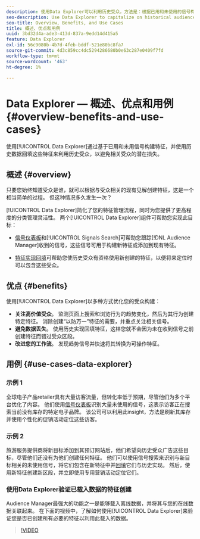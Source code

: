 ```yaml
---
description: 使用Data Explorer可以利用历史受众，方法是：根据已用和未使用的信号构建特征，然后使用历史数据回填这些特征，以避免相关受众的潜在损失。
seo-description: Use Data Explorer to capitalize on historical audiences by building traits based on used and unused signals, and backfilling them with historical data to avoid potential loss of relevant audiences.
seo-title: Overview, Benefits, and Use Cases
title: 概述、优点和用例
uuid: 3bd32d4a-ade3-413d-837a-9edd14d415a5
feature: Data Explorer
exl-id: 56c9080b-4b7d-4feb-bddf-521e80bc8fa7
source-git-commit: 4d3c859cc4dc5294286680b0e63c287e0409f7fd
workflow-type: tm+mt
source-wordcount: '463'
ht-degree: 1%

---
```


# Data Explorer — 概述、优点和用例 {#overview-benefits-and-use-cases}

使用[!UICONTROL Data Explorer]通过基于已用和未用信号构建特征，并使用历史数据回填这些特征来利用历史受众，以避免相关受众的潜在损失。

## 概述 {#overview}

只要您始终知道受众是谁，就可以根据与受众相关的现有见解创建特征，这是一个相当简单的过程。 但这种情况多久发生一次？

[!UICONTROL Data Explorer]简化了您的特征管理流程，同时为您提供了更高程度的分类管理灵活性。 两个[!UICONTROL Data Explorer]组件可帮助您实现此目标：

* [信号仪表板](../../features/data-explorer/data-explorer-signals-dashboard.md)和[!UICONTROL Signals Search]可帮助您跟踪[!DNL Audience Manager]收到的信号，这些信号可用于构建新特征或添加到现有特征。

* [特征实现回填](../../features/data-explorer/data-explorer-trait-backfill.md)可帮助您使历史受众有资格使用新创建的特征，以便将来定位时可以包含这些受众。

## 优点 {#benefits}

使用[!UICONTROL Data Explorer]以多种方式优化您的受众构建：

* **关注高价值受众**。 监测页面上搜索和浏览行为的趋势变化，然后为其行为创建特定特征。 消除创建“以防万一”特征的需要，并重点关注相关信号。
* **避免数据丢失**。 使用历史实现回填特征，这样您就不会因为未在收到信号之前创建特征而错过受众区段。
* **改进您的工作流**。 发现趋势信号并快速将其转换为可操作特征。

## 用例 {#use-cases-data-explorer}

### 示例 1

全球电子产品retailer具有大量访客流量，但转化率低于预期，尽管他们为多个平台优化了内容。 他们使用[信号仪表板](../../features/data-explorer/data-explorer-signals-dashboard.md)识别大量未使用的信号，这表示访客正在搜索当前没有库存的特定电子品牌。 该公司可以利用此insight，方法是刷新其库存并使用个性化的促销活动定位这些访客。

### 示例 2

旅游服务提供商将新目标添加到其预订网站后，他们希望向历史受众广告这些目标，尽管他们还没有为他们创建任何特征。 他们可以使用信号搜索来识别与新目标相关的未使用信号，将它们包含在新特征中并[回填](../../features/data-explorer/data-explorer-trait-backfill.md)它们与历史实现。 然后，使用新特征创建新区段，并立即使用专用营销活动定位它们。

### 使用Data Explorer验证已载入数据的特征创建

Audience Manager最强大的功能之一是能够载入离线数据，并将其与您的在线数据关联起来。 在下面的视频中，了解如何使用[!UICONTROL Data Explorer]来验证您是否已创建所有必要的特征以利用此载入的数据。

>[!VIDEO](https://video.tv.adobe.com/v/25149/)
